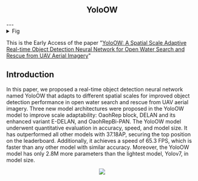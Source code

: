 <h2 align="center">YoloOW</h2>
---
<details>
<summary>Fig</summary>

![ppdetr_overview](https://github.com/Xjh-UCAS/YoloOW/assets/95291196/27599265-43ff-4470-bf73-7e5b7222d4ac)
</details>

This is the Early Access of the paper "[YoloOW: A Spatial Scale Adaptive Real-time Object Detection Neural Network for Open Water Search and Rescue from UAV Aerial Imagery](https://ieeexplore.ieee.org/document/10517350)"

## Introduction
In this paper, we proposed a real-time object detection neural network named YoloOW that adapts to different spatial scales for improved object detection performance in open water search and rescue from UAV aerial imagery. Three new model architectures were proposed in the YoloOW model to improve scale adaptability: OaohRep block, DELAN and its enhanced variant E-DELAN, and OaohRepBi-PAN. The YoloOW model underwent quantitative evaluation in accuracy, speed, and model size. It has outperformed all other models with 37.18AP, securing the top position on the leaderboard. Additionally, it achieves a speed of 65.3 FPS, which is faster than any other model with similar accuracy. Moreover, the YoloOW model has only 2.8M more parameters than the lightest model, Yolov7, in model size.
<div align="center">
  <img src="https://github.com/Xjh-UCAS/YoloOW/assets/95291196/cfe89235-d8e5-44e9-8b7f-3082ff8df498">
</div>
